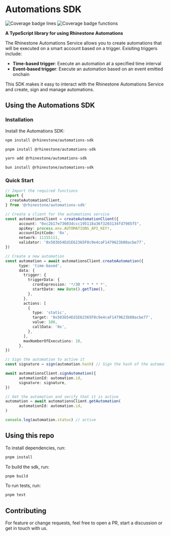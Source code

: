 # Automations SDK

![Coverage badge lines](https://raw.githubusercontent.com/rhinestonewtf/automations-sdk/main/badges/badge-lines.svg)
![Coverage badge functions](https://raw.githubusercontent.com/rhinestonewtf/automations-sdk/main/badges/badge-functions.svg)

**A TypeScript library for using Rhinestone Automations**

The Rhinestone Automations Service allows you to create automations that will be executed on a smart account based on a trigger. Exisiting triggers include:

- **Time-based trigger**: Execute an automation at a specified time interval
- **Event-based trigger**: Execute an automation based on an event emitted onchain

This SDK makes it easy to interact with the Rhinestone Automations Service and create, sign and manage automations.

## Using the Automations SDK

### Installation

Install the Automations SDK:

```bash
npm install @rhinestone/automations-sdk
```

```bash
pnpm install @rhinestone/automations-sdk
```

```bash
yarn add @rhinestone/automations-sdk
```

```bash
bun install @rhinestone/automations-sdk
```

### Quick Start


```typescript
// Import the required functions
import {
  createAutomationClient,
} from '@rhinestone/automations-sdk'

// Create a client for the automations service
const automationsClient = createAutomationClient({
      account: "0xc2b17e73603dccc195118a36f3203134fd7985f5",
      apiKey: process.env.AUTOMATIONS_API_KEY!,
      accountInitCode: '0x',
      network: 11155111,
      validator: '0x503b54Ed1E62365F0c9e4caF1479623b08acbe77',
})

// Create a new automation
const automation = await automationsClient.createAutomation({
      type: 'time-based',
      data: {
        trigger: {
          triggerData: {
            cronExpression: '*/30 * * * * *',
            startDate: new Date().getTime(),
          },
        },
        actions: [
          {
            type: 'static',
            target: '0x503b54Ed1E62365F0c9e4caF1479623b08acbe77',
            value: 100,
            callData: '0x',
          },
        ],
        maxNumberOfExecutions: 10,
      },
})

// Sign the automation to active it
const signature = sign(automation.hash) // Sign the hash of the automation with the account

await automationsClient.signAutomation({
      automationId: automation.id,
      signature: signature,
})

// Get the automation and verify that it is active
automation = await automationsClient.getAutomation(
      automationId: automation.id,
)

console.log(automation.status) // active
```

## Using this repo

To install dependencies, run:

```bash
pnpm install
```

To build the sdk, run:

```bash
pnpm build
```

To run tests, run:

```bash
pnpm test
```

## Contributing

For feature or change requests, feel free to open a PR, start a discussion or get in touch with us.
